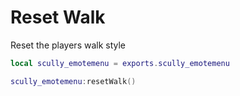 # Reset Walk

Reset the players walk style
```lua
local scully_emotemenu = exports.scully_emotemenu

scully_emotemenu:resetWalk()
```